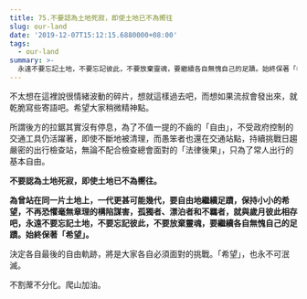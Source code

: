 ```yaml
---
title: 75.不要認為土地死寂，即使土地已不為嚮往
slug: our-land
date: '2019-12-07T15:12:15.6880000+08:00'
tags:
  - our-land
summary: >-
  永遠不要忘記土地，不要忘記彼此，不要放棄靈魂，要繼續各自無愧自己的足蹟。始終保著「希望」。決定各自最後的自由軌跡，將是大家各自必須面對的挑戰。「希望」，也永不可泯滅。
---
```

不太想在這裡說很情緒波動的碎片，想就這樣過去吧，而想如果流叔會發出來，就乾脆寫些寄語吧。希望大家稍微精神點。

所謂後方的拉鋸其實沒有停息，為了不值一提的不齒的「自由」，不受政府控制的交通工具仍活躍著，即使不斷地被清理，而愚笨者也還在交通站點，持續挑戰日趨嚴密的出行檢查站，無論不配合檢查總會面對的「法律後果」，只為了常人出行的基本自由。

**不要認為土地死寂，即使土地已不為嚮往。**

**為曾站在同一片土地上，一代更甚可能幾代，要自由地繼續足蹟，保持小小的希望，不再恐懼毫無章理的構陷謀害，孤獨者、漂泊者和不羈者，就與歲月彼此相存吧，永遠不要忘記土地，不要忘記彼此，不要放棄靈魂，要繼續各自無愧自己的足蹟。始終保著「希望」。**

決定各自最後的自由軌跡，將是大家各自必須面對的挑戰。「希望」，也永不可泯滅。

不割蓆不分化。爬山加油。
